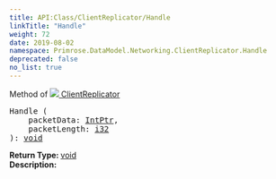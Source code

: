 ```yaml
---
title: API:Class/ClientReplicator/Handle
linkTitle: "Handle"
weight: 72
date: 2019-08-02
namespace: Primrose.DataModel.Networking.ClientReplicator.Handle
deprecated: false
no_list: true
---
```

Method of <a href="/docs/api-reference/Class/ClientReplicator"><img src="/icons/silk/connect.png"/>&nbsp;ClientReplicator</a>
<pre class="method-declaration">
Handle (
    packetData: <a class="type" href="/docs/api-reference/System/Primitives#intptr">IntPtr</a>,
    packetLength: <a class="type" href="/docs/api-reference/System/Primitives#int32">i32</a>
): <a class="type" href="/docs/api-reference/System/void">void</a></pre>
<b>Return Type: </b>
<a class="type" href="/docs/api-reference/System/void">void</a>
<br/>
<b>Description: </b>